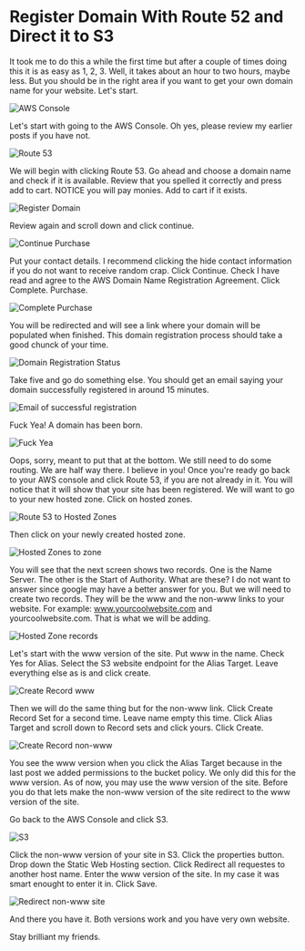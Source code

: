 # Register Domain With Route 52 and Direct it to S3

It took me to do this a while the first time but after a couple of times doing this it is as easy as 1, 2, 3. Well, it takes about an hour to two hours, maybe less. But you should be in the right area if you want to get your own domain name for your website. Let's start.

![](../assets/images/p7.jpg "AWS Console")

Let's start with going to the AWS Console. Oh yes, please review my earlier posts if you have not.

![](../assets/images/p9.jpg "Route 53")

We will begin with clicking Route 53. Go ahead and choose a domain name and check if it is available. Review that you spelled it correctly and press add to cart. NOTICE you will pay monies. Add to cart if it exists.

![](../assets/images/p11.jpg "Register Domain")

Review again and scroll down and click continue.

![](../assets/images/p12.jpg "Continue Purchase")

Put your contact details. I recommend clicking the hide contact information if you do not want to receive random crap. Click Continue. Check I have read and agree to the AWS Domain Name Registration Agreement. Click Complete. Purchase.

![](../assets/images/p13.jpg "Complete Purchase")

You will be redirected and will see a link where your domain will be populated when finished. This domain registration process should take a good chunck of your time.

![](../assets/images/p20.jpg "Domain Registration Status")

Take five and go do something else. You should get an email saying your domain successfully registered in around 15 minutes.

![](../assets/images/p21.jpg "Email of successful registration")

<p class='center'>Fuck Yea! A domain has been born.

![](../assets/images/p22.jpg "Fuck Yea")

Oops, sorry, meant to put that at the bottom. We still need to do some routing. We are half way there. I believe in you! Once you're ready go back to your AWS console and click Route 53, if you are not already in it. You will notice that it will show that your site has been registered. We will want to go to your new hosted zone. Click on hosted zones.

![](../assets/images/p23.jpg "Route 53 to Hosted Zones")

Then click on your newly created hosted zone.

![](../assets/images/p24.jpg "Hosted Zones to zone")

You will see that the next screen shows two records. One is the Name Server. The other is the Start of Authority. What are these? I do not want to answer since google may have a better answer for you. But we will need to create two records. They will be the www and the non-www links to your website. For example: www.yourcoolwebsite.com and yourcoolwebsite.com. That is what we will be adding.

![](../assets/images/p25.jpg "Hosted Zone records")

Let's start with the www version of the site. Put www in the name. Check Yes for Alias. Select the S3 website endpoint for the Alias Target. Leave everything else as is and click create.

![](../assets/images/p26.jpg "Create Record www")

Then we will do the same thing but for the non-www link. Click Create Record Set for a second time. Leave name empty this time. Click Alias Target and scroll down to Record sets and click yours. Click Create.

![](../assets/images/p27.jpg "Create Record non-www")

You see the www version when you click the Alias Target because in the last post we added permissions to the bucket policy. We only did this for the www version. As of now, you may use the www version of the site. Before you do that lets make the non-www version of the site redirect to the www version of the site.

Go back to the AWS Console and click S3.

![](../assets/images/p8.jpg "S3")

Click the non-www version of your site in S3. Click the properties button. Drop down the Static Web Hosting section. Click Redirect all requestes to another host name. Enter the www version of the site. In my case it was smart enought to enter it in. Click Save.

![](../assets/images/p28.jpg "Redirect non-www site")

And there you have it. Both versions work and you have very own website.

Stay brilliant my friends.
